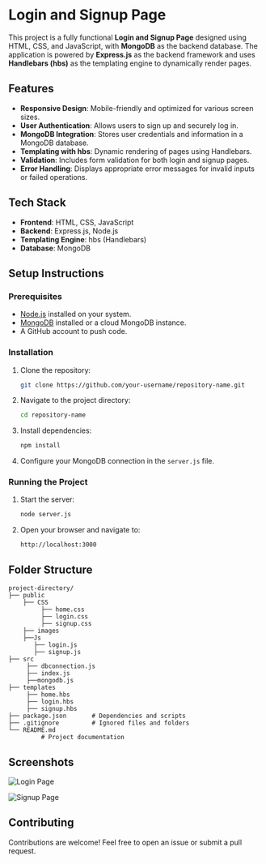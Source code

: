# Login and Signup Page

This project is a fully functional **Login and Signup Page** designed using HTML, CSS, and JavaScript, with **MongoDB** as the backend database. The application is powered by **Express.js** as the backend framework and uses **Handlebars (hbs)** as the templating engine to dynamically render pages.

## Features

- **Responsive Design**: Mobile-friendly and optimized for various screen sizes.
- **User Authentication**: Allows users to sign up and securely log in.
- **MongoDB Integration**: Stores user credentials and information in a MongoDB database.
- **Templating with hbs**: Dynamic rendering of pages using Handlebars.
- **Validation**: Includes form validation for both login and signup pages.
- **Error Handling**: Displays appropriate error messages for invalid inputs or failed operations.

## Tech Stack

- **Frontend**: HTML, CSS, JavaScript
- **Backend**: Express.js, Node.js
- **Templating Engine**: hbs (Handlebars)
- **Database**: MongoDB

## Setup Instructions

### Prerequisites
- [Node.js](https://nodejs.org/) installed on your system.
- [MongoDB](https://www.mongodb.com/) installed or a cloud MongoDB instance.
- A GitHub account to push code.

### Installation
1. Clone the repository:
   ```bash
   git clone https://github.com/your-username/repository-name.git
   ```
2. Navigate to the project directory:
   ```bash
   cd repository-name
   ```
3. Install dependencies:
   ```bash
   npm install
   ```
4. Configure your MongoDB connection in the `server.js` file.

### Running the Project
1. Start the server:
   ```bash
   node server.js
   ```
2. Open your browser and navigate to:
   ```
   http://localhost:3000
   ```

## Folder Structure
```
project-directory/
├── public
    ├── CSS
         ├── home.css
         ├── login.css
         ├── signup.css
    ├── images
    ├──Js
       ├── login.js
       ├── signup.js
├── src
     ├── dbconnection.js
     ├── index.js
     ├──mongodb.js
├── templates
     ├── home.hbs
     ├── login.hbs
     ├── signup.hbs
├── package.json       # Dependencies and scripts
├── .gitignore         # Ignored files and folders
└── README.md 
         # Project documentation
```

## Screenshots
![Login Page](https://github.com/user-attachments/assets/67db75aa-6640-4075-810e-bba3673596c1)

![Signup Page](https://github.com/user-attachments/assets/97752095-9ed8-4477-ab6f-5ddadfb1fde9)


## Contributing
Contributions are welcome! Feel free to open an issue or submit a pull request.

